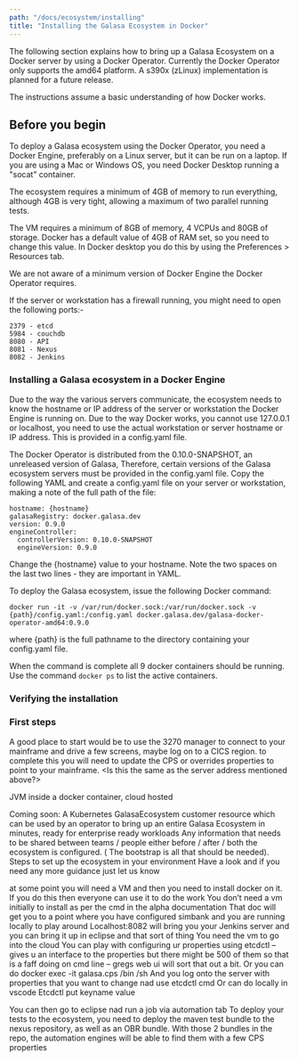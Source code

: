 ```yaml
---
path: "/docs/ecosystem/installing"
title: "Installing the Galasa Ecosystem in Docker"
---
```


The following section explains how to bring up a Galasa Ecosystem on a Docker server by using a Docker Operator. Currently the Docker Operator only supports the amd64 platform. A s390x (zLinux) implementation is planned for a future release.

The instructions assume a basic understanding of how Docker works.

## Before you begin

To deploy a Galasa ecosystem using the Docker Operator, you need a Docker Engine, preferably on a Linux server, but it can be run on a laptop. If you are using a Mac or Windows OS, you  need Docker Desktop running a "socat" container.

The ecosystem requires a minimum of 4GB of memory to run everything, although 4GB is very tight, allowing a maximum of two parallel running tests.

The VM requires a minimum of 8GB of memory, 4 VCPUs and 80GB of storage. Docker has a default value of 4GB of RAM set, so you need to change this value. In Docker desktop you do this by using the Preferences > Resources tab.

We are not aware of a minimum version of Docker Engine the Docker Operator requires.

If the server or workstation has a firewall running, you might need to open the following ports:-

    2379 - etcd
    5984 - couchdb
    8080 - API
    8081 - Nexus
    8082 - Jenkins

### Installing a Galasa ecosystem in a Docker Engine

Due to the way the various servers communicate, the ecosystem needs to know the hostname or IP address of the server or workstation the Docker Engine is running on. Due to the way Docker works, you cannot use 127.0.0.1 or localhost, you need to use the actual workstation or server hostname or IP address. This is provided in a config.yaml file.

The Docker Operator is  distributed from the 0.10.0-SNAPSHOT, an unreleased version of Galasa, Therefore, certain versions of the Galasa ecosystem servers must be provided in the config.yaml file. Copy the following YAML and create a config.yaml file on your server or workstation, making a note of the full path of the file:

```
hostname: {hostname}
galasaRegistry: docker.galasa.dev
version: 0.9.0
engineController:
  controllerVersion: 0.10.0-SNAPSHOT
  engineVersion: 0.9.0
```

Change the {hostname} value to your hostname. Note the two spaces on the last two lines -  they are important in YAML.

To deploy the Galasa ecosystem, issue the following Docker command:

```
docker run -it -v /var/run/docker.sock:/var/run/docker.sock -v {path}/config.yaml:/config.yaml docker.galasa.dev/galasa-docker-operator-amd64:0.9.0
```
where {path} is the full pathname to the directory containing your config.yaml file.

When the command is complete all 9 docker containers should be running. Use the command ```docker ps``` to list the active containers.


### Verifying the installation


### First steps
A good place to start would be to use the 3270 manager to connect to your mainframe and drive a few screens, maybe log on to a CICS region.  to complete this you will need to update the CPS or overrides properties to point to your mainframe. <Is this the same as the server address mentioned above?>


JVM inside a docker container, cloud hosted

Coming soon:
A Kubernetes GalasaEcosystem customer resource which can be used by an operator to bring up an entire Galasa Ecosystem in minutes, ready for enterprise ready workloads
Any information that needs to be shared between teams / people either before / after / both the ecosystem is configured. ( The bootstrap is all that should be needed).
Steps to set up the ecosystem in your environment
  Have a look and if you need any more guidance just let us know

at some point you will need a VM and then you need to install docker on it. 
If you do this then everyone can use it to do the work
You don’t need a vm initially to install as per the cmd in the alpha documentation
That doc will get you to a point where you have configured simbank and you are running locally to play around
Localhost:8082 will bring you your Jenkins server and you can bring it up in eclipse and that sort of thing
You need the vm to go into the cloud
You can play with configuring ur properties using etcdctl – gives u an interface to the properties but there might be 500 of them so that is a faff doing on cmd line – gregs web ui will sort that out a bit. 
Or you can do docker exec -it galasa.cps /bin /sh
And you log onto the server with properties that you want to change nad use etcdctl cmd
Or can do locally in vscode 
Etcdctl put keyname value

You can then go to eclipse nad run a job via automation tab
To deploy your tests to the ecosystem,  you need to deploy the maven test bundle to the nexus repository, as well as an OBR bundle.
With those 2 bundles in the repo, the automation engines will be able to find them with a few CPS properties
